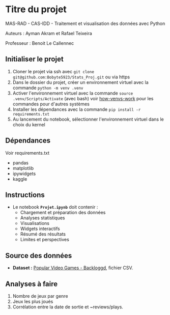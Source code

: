 # Titre du projet
MAS-RAD - CAS-IDD - Traitement et visualisation des données avec Python

Auteurs : Ayman Akram et Rafael Teixeira

Professeur : Benoit Le Callennec

## Initialiser le projet
1. Cloner le projet via ssh avec `git clone git@github.com:Bobyte5923/Stats_Proj.git` ou via https
2. Dans le dossier du projet, créer un environnement virtuel avec la commande `python -m venv .venv`
3. Activer l'environnement virtuel avec la commande `source .venv/Scripts/Activate` (avec bash) voir [how-venvs-work](https://docs.python.org/3/library/venv.html#how-venvs-work) pour les commandes pour d'autres systèmes
4. Installer les dépendances avec la commande `pip install -r requirements.txt`
5. Au lancement du notebook, sélectionner l'environnement virtuel dans le choix du kernel

## Dépendances
Voir requirements.txt

- pandas
- matplotlib
- ipywidgets
- kaggle

## Instructions
- Le notebook **`Projet.ipynb`** doit contenir :
  - Chargement et préparation des données
  - Analyses statistiques
  - Visualisations
  - Widgets interactifs
  - Résumé des résultats
  - Limites et perspectives


## Source des données

- **Dataset :** [Popular Video Games - Backloggd](https://www.kaggle.com/datasets/matheusfonsecachaves/popular-video-games), fichier CSV.

## Analyses à faire 

1. Nombre de jeux par genre
2. Jeux les plus joués
3. Corrélation entre la date de sortie et ~reviews/plays.

